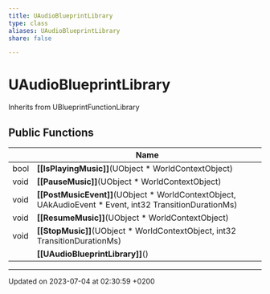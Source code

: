 ```yaml
---
title: UAudioBlueprintLibrary
type: class
aliases: UAudioBlueprintLibrary
share: false

---
```


# UAudioBlueprintLibrary





Inherits from UBlueprintFunctionLibrary

## Public Functions

|                | Name           |
| -------------- | -------------- |
| bool | **[[IsPlayingMusic]]**(UObject * WorldContextObject) |
| void | **[[PauseMusic]]**(UObject * WorldContextObject) |
| void | **[[PostMusicEvent]]**(UObject * WorldContextObject, UAkAudioEvent * Event, int32 TransitionDurationMs) |
| void | **[[ResumeMusic]]**(UObject * WorldContextObject) |
| void | **[[StopMusic]]**(UObject * WorldContextObject, int32 TransitionDurationMs) |
| | **[[UAudioBlueprintLibrary]]**() |

-------------------------------

Updated on 2023-07-04 at 02:30:59 +0200